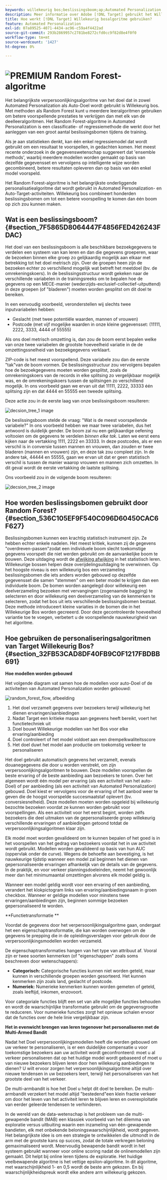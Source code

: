 ```yaml
---
keywords: willekeurig bos;beslissingsboom;ap;Automated Personalization
description: Meer informatie over Adobe [!DNL Target] gebruikt het Willekeurig bosalgoritme in zowel Automated Personalization (AP) als Auto-Target activiteiten.
title: Hoe werkt [!DNL Target] Willekeurig bosalgoritme gebruiken?
feature: Automated Personalization
exl-id: 07a89525-4071-4434-ac96-c59a4f4422ad
source-git-commit: 293b2869957c2781be8272cfd0cc9f82d8e4f0f0
workflow-type: tm+mt
source-wordcount: '1427'
ht-degree: 0%

---
```


# ![PREMIUM](/help/main/assets/premium.png) Random Forest-algoritme

Het belangrijkste verpersoonlijkingsalgoritme van het doel dat in zowel Automated Personalization als Auto-Doel wordt gebruikt is Willekeurig bos. Met methoden als Random Forest kunt u meerdere leeralgoritmen gebruiken om betere voorspellende prestaties te verkrijgen dan met elk van de deelleeralgoritmen. Het Random Forest-algoritme in Automated Personalization is een classificatie- of regressiemethode die werkt door het aanleggen van een groot aantal beslissingsbomen tijdens de training.

Als je aan statistieken denkt, kan één enkel regressiemodel dat wordt gebruikt om een resultaat te voorspellen, in gedachten komen. Het meest recente onderzoek in de gegevenswetenschap suggereert dat &#39;ensemble methods&#39;, waarbij meerdere modellen worden gemaakt op basis van dezelfde gegevensset en vervolgens op intelligente wijze worden gecombineerd, betere resultaten opleveren dan op basis van één enkel model voorspeld.

Het Random Forest-algoritme is het belangrijkste onderliggende personalisatiealgoritme dat wordt gebruikt in Automated Personalization- en Auto-Target-activiteiten. Willekeurig bos combineert honderden beslissingsbomen om tot een betere voorspelling te komen dan één boom op zich zou kunnen maken.

## Wat is een beslissingsboom? {#section_7F5865D8064447F4856FED426243FDAC}

Het doel van een beslissingsboom is alle beschikbare bezoekgegevens te verdelen een systeem van kan leren en dan die gegevens groeperen, waar de bezoeken binnen elke groep zo gelijkaardig mogelijk aan elkaar met betrekking tot het doel metrisch zijn. Over de groepen heen zijn de bezoeken echter zo verschillend mogelijk wat betreft het meetdoel (bv. de omrekeningskoers). In de beslissingsstructuur wordt gekeken naar de verschillende variabelen in de trainingsreeks om te bepalen hoe de gegevens op een MECE-manier (wederzijds-exclusief-collectief-uitputtend) in deze groepen (of &quot;bladeren&quot;) moeten worden gesplitst om dit doel te bereiken.

In een eenvoudig voorbeeld, veronderstellen wij slechts twee inputvariabelen hebben:

* Geslacht (met twee potentiële waarden, mannen of vrouwen)
* Postcode (met vijf mogelijke waarden in onze kleine gegevensset: (11111, 2222, 3333, 4444 of 55555)

Als ons doel metrisch omzetting is, dan zou de boom eerst bepalen welke van onze twee variabelen de grootste hoeveelheid variatie in de de omzettingssnelheid van bezoekgegevens verklaart.

ZIP-code is het meest voorspellend. Deze variabele zou dan de eerste &quot;tak&quot;van de boom vormen. De beslissingsstructuur zou vervolgens bepalen hoe de bezoekgegevens moeten worden gesplitst, zoals de omrekeningskoers van de records in elke splitsing zo vergelijkbaar mogelijk was, en de omrekeningskoers tussen de splitsingen zo verschillend mogelijk. In ons voorbeeld gaan we ervan uit dat 11111, 2222, 33333 één splitsing zijn en dat 4444 en 55555 een tweede splitsing.

Deze actie zou in de eerste laag van onze beslissingsboom resulteren:

![decsion_tree_1 image](assets/decsion_tree_1.png)

De beslissingsboom stelde de vraag: &quot;Wat is de meest voorspellende variabele?&quot; In ons voorbeeld hebben we maar twee variabelen, dus het antwoord is duidelijk gender. De boom zal nu een gelijkaardige oefening voltooien om de gegevens te verdelen *binnen elke tak*. Laten we eerst eens kijken naar de vertakking 1111, 2222 en 33333. In deze postcodes, als er een verschil is in conversie tussen mannen en vrouwen, dan zouden er twee bladeren (mannen en vrouwen) zijn, en deze tak zou compleet zijn. In de andere tak, 44444 en 55555, gaan we ervan uit dat er geen statistisch verschil is tussen de manier waarop vrouwen en mannen zich omzetten. In dit geval wordt de eerste vertakking de laatste splitsing.

Ons voorbeeld zou in de volgende boom resulteren:

![decsion_tree_2 image](assets/decsion_tree_2.png)

## Hoe worden beslissingsbomen gebruikt door Random Forest? {#section_536C105EF9F540C096D60450CAC6F627}

Beslissingsbomen kunnen een krachtig statistisch instrument zijn. Ze hebben echter enkele nadelen. Het meest kritiek, kunnen zij de gegevens &quot;overdreven-passen&quot;zodat een individuele boom slecht toekomstige gegevens voorspelt die niet werden gebruikt om de aanvankelijke boom te bouwen. Deze uitdaging wordt de [afwijking afwijking](https://en.wikipedia.org/wiki/Bias%E2%80%93variance_tradeoff) in het statistisch leren. Willekeurige bossen helpen deze overijdelingsuitdaging te overwinnen. Op het hoogste niveau is een willekeurig bos een verzameling beslissingsbomen die iets anders worden gebouwd op dezelfde gegevensset die samen &quot;stemmen&quot; om een beter model te krijgen dan een individuele boom. De bomen worden aangelegd door willekeurig een deelverzameling bezoeken met vervangingen (zogenaamde bagging) te selecteren en door willekeurig een deelverzameling van de kenmerken te selecteren, zodat het bos uit iets verschillende beslissingsbomen bestaat. Deze methode introduceert kleine variaties in de bomen die in het Willekeurige Bos worden gecreeerd. Door deze gecontroleerde hoeveelheid variantie toe te voegen, verbetert u de voorspellende nauwkeurigheid van het algoritme.

## Hoe gebruiken de personaliseringsalgoritmen van Target Willekeurig Bos? {#section_32FB53CAD8DF40FB9C0F1217FBDBB691}

**Hoe modellen worden gebouwd**

Het volgende diagram vat samen hoe de modellen voor auto-Doel of de activiteiten van Automated Personalization worden gebouwd:

![random_forest_flow, afbeelding](assets/random_forest_flow.png)

1. Het doel verzamelt gegevens over bezoekers terwijl willekeurig het dienen ervaringen/aanbiedingen
1. Nadat Target een kritieke massa aan gegevens heeft bereikt, voert het functietechniek uit
1. Doel bouwt Willekeurige modellen van het Bos voor elke ervaring/aanbieding
1. Doel controleert of het model voldoet aan een drempelkwaliteitsscore
1. Het doel duwt het model aan productie om toekomstig verkeer te personaliseren

Het doel gebruikt automatisch gegevens het verzamelt, evenals douanegegevens die door u worden verstrekt, om zijn verpersoonlijkingsalgoritmen te bouwen. Deze modellen voorspellen de beste ervaring of de beste aanbieding aan bezoekers te tonen. Over het algemeen wordt één model per ervaring (als een activiteit van het auto-Doel) of per aanbieding (als een activiteit van Automated Personalization) gebouwd. Doel kiest er vervolgens voor de ervaring of het aanbod weer te geven die de hoogst voorspelde succesmaatstaf oplevert (bv. conversiesnelheid). Deze modellen moeten worden opgeleid bij willekeurig bezochte bezoeken voordat ze kunnen worden gebruikt voor voorspellingen. Als een activiteit voor het eerst begint, worden zelfs bezoekers die deel uitmaken van de gepersonaliseerde groep willekeurig verschillende ervaringen of aanbiedingen getoond totdat de verpersoonlijkingsalgoritmen klaar zijn.

Elk model moet worden gevalideerd om te kunnen bepalen of het goed is in het voorspellen van het gedrag van bezoekers voordat het in uw activiteit wordt gebruikt. Modellen worden gevalideerd op basis van hun AUC (oppervlak onder de curve). Wegens de behoefte aan bevestiging, is het nauwkeurige tijdstip wanneer een model zal beginnen het dienen van gepersonaliseerde ervaringen afhankelijk van de details van de gegevens. In de praktijk, en voor verkeer planningsdoeleinden, neemt het gewoonlijk meer dan het minimumaantal omzettingen alvorens elk model geldig is.

Wanneer een model geldig wordt voor een ervaring of een aanbieding, verandert het klokpictogram links van ervaring/aanbiedingsnaam in groen checkbox. Wanneer er geldige modellen voor minstens twee ervaringen/aanbiedingen zijn, beginnen sommige bezoeken gepersonaliseerd te worden.

**Functietransformatie **

Voordat de gegevens door het verpersoonlijkingsalgoritme gaan, ondergaat het een eigenschaptransformatie, die kan worden overwogen om de gegevens te prepping die in de opleidingsverslagen voor gebruik door de verpersoonlijkingsmodellen worden verzameld.

De eigenschaptransformaties hangen van het type van attribuut af. Vooral zijn er twee soorten kenmerken (of &quot;eigenschappen&quot; zoals soms beschreven door wetenschappers):

* **Categorisch:** Categorische functies kunnen niet worden geteld, maar kunnen in verschillende groepen worden gesorteerd. Het kunnen kenmerken zijn zoals land, geslacht of postcode.
* **Numeriek:** Numerieke kenmerken kunnen worden gemeten of geteld, zoals leeftijd, inkomen, enzovoort.

Voor categoriale functies blijft een set van alle mogelijke functies behouden en wordt de waarschijnlijke transformatie gebruikt om de gegevensgrootte te reduceren. Voor numerieke functies zorgt het opnieuw schalen ervoor dat de functies over de hele linie vergelijkbaar zijn.

**Het in evenwicht brengen van leren tegenover het personaliseren met de Multi-Armed Bandit**

Nadat het Doel verpersoonlijkingsmodellen heeft die worden gebouwd om uw verkeer te personaliseren, is er een duidelijke compensatie u voor toekomstige bezoekers aan uw activiteit wordt geconfronteerd: moet u al verkeer personaliseren dat op het huidige model wordt gebaseerd of moet u van nieuwe bezoekers blijven leren door hen willekeurig aanbiedingen te dienen? U wilt ervoor zorgen het verpersoonlijkingsalgoritme altijd over nieuwe tendensen in uw bezoekers leert, terwijl het personaliseren van het grootste deel van het verkeer.

De multi-armbandit is hoe het Doel u helpt dit doel te bereiken. De multi-armbandit verzekert het model altijd &quot;bestedend&quot;een klein fractie verkeer om door het leven van het activiteit leren te blijven leren en overexploitatie van eerder geleerde tendensen te verhinderen.

In de wereld van de data-wetenschap is het probleem van de multi-gewapende bandit (MAB) een klassiek voorbeeld van het dilemma van exploratie versus uitbuiting waarin een inzameling van één-gewapende bandieten, elk met onbekende beloningswaarschijnlijkheid, wordt gegeven. Het belangrijkste idee is om een strategie te ontwikkelen die uitmondt in de arm met de grootste kans op succes, zodat de totale verkregen beloning gemaximaliseerd wordt. Meervoudig bewapende bandit wordt in het systeem gebruikt wanneer voor online scoring nadat de onlinemodellen zijn gemaakt. Dit helpt bij online leren tijdens de exploratie. Het huidige veelbewapende algoritme is het vettige epsilon-algoritme. In dit algoritme, met waarschijnlijkheid 1- en 0,5 wordt de beste arm gekozen. En bij waarschijnlijkheidspreuk wordt elke andere arm willekeurig gekozen.
